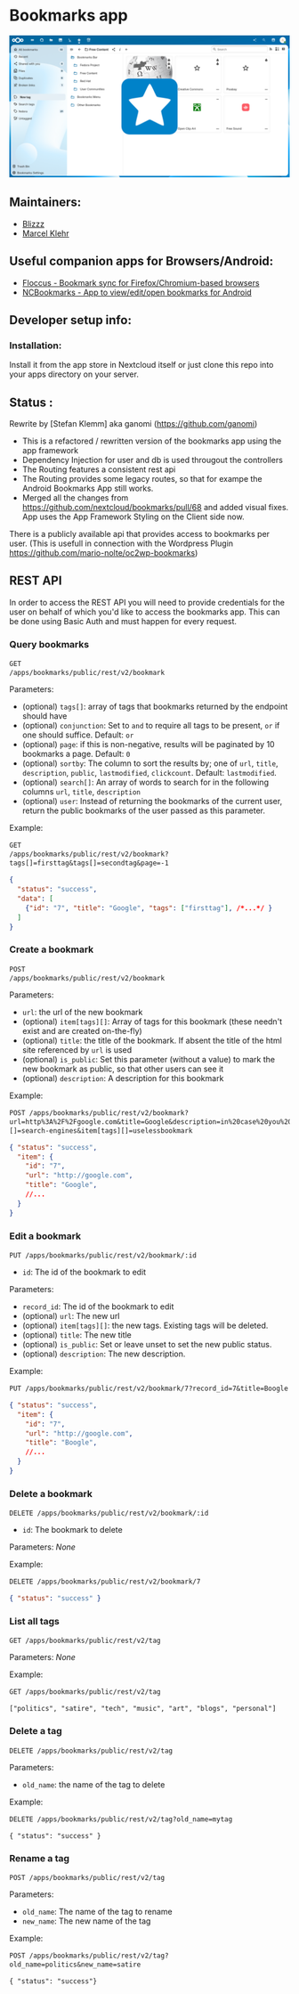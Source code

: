 Bookmarks app
============

![](https://github.com/nextcloud/bookmarks/raw/master/screenshots/Bookmarks.png)

Maintainers:
------------
- [Blizzz](https://github.com/Blizzz)
- [Marcel Klehr](https://github.com/marcelklehr)

Useful companion apps for Browsers/Android:
--------------------
- [Floccus - Bookmark sync for Firefox/Chromium-based browsers](https://github.com/marcelklehr/floccus)
- [NCBookmarks - App to view/edit/open bookmarks for Android](https://github.com/lenchan139/NCBookmark)

Developer setup info:
---------------------
### Installation:
Install it from the app store in Nextcloud itself or just clone this repo into your apps directory on your server.


Status :
---------
Rewrite by [Stefan Klemm] aka ganomi (https://github.com/ganomi)

* This is a refactored / rewritten version of the bookmarks app using the app framework
* Dependency Injection for user and db is used througout the controllers
* The Routing features a consistent rest api
* The Routing provides some legacy routes, so that for exampe the Android Bookmarks App still works.
* Merged all the changes from https://github.com/nextcloud/bookmarks/pull/68 and added visual fixes. App uses the App Framework Styling on the Client side now.

There is a publicly available api that provides access to bookmarks per user. (This is usefull in connection with the Wordpress Plugin https://github.com/mario-nolte/oc2wp-bookmarks)

REST API
---------
In order to access the REST API you will need to provide credentials for the user on behalf of which you'd
like to access the bookmarks app. This can be done using Basic Auth and must happen for every request.


### Query bookmarks
```
GET
/apps/bookmarks/public/rest/v2/bookmark
```


Parameters:
* (optional) `tags[]`: array of tags that bookmarks returned by the endpoint should have
* (optional) `conjunction`: Set to `and` to require all tags to be present, `or` if one should suffice. Default: `or`
* (optional) `page`: if this is non-negative, results will be paginated by 10 bookmarks a page. Default: `0`
* (optional) `sortby`: The column to sort the results by; one of `url`, `title`, `description`, `public`, `lastmodified`, `clickcount`. Default: `lastmodified`.
* (optional) `search[]`: An array of words to search for in the following columns `url`, `title`, `description`
* (optional) `user`: Instead of returning the bookmarks of the current user, return the public bookmarks of the user passed as this parameter.

Example:
```
GET
/apps/bookmarks/public/rest/v2/bookmark?tags[]=firsttag&tags[]=secondtag&page=-1
```

```json
{
  "status": "success",
  "data": [
    {"id": "7", "title": "Google", "tags": ["firsttag"], /*...*/ }
  ]
}
```

### Create a bookmark
```
POST
/apps/bookmarks/public/rest/v2/bookmark
```

Parameters:
* `url`: the url of the new bookmark
* (optional) `item[tags][]`: Array of tags for this bookmark (these needn't exist and are created on-the-fly)
* (optional) `title`: the title of the bookmark. If absent the title of the html site referenced by `url` is used
* (optional) `is_public`: Set this parameter (without a value) to mark the new bookmark as public, so that other users can see it
* (optional) `description`: A description for this bookmark

Example:
```
POST /apps/bookmarks/public/rest/v2/bookmark?url=http%3A%2F%2Fgoogle.com&title=Google&description=in%20case%20you%20forget&item[tags][]=search-engines&item[tags][]=uselessbookmark
```

```json
{ "status": "success",
  "item": {
    "id": "7",
	"url": "http://google.com",
	"title": "Google",
	//...
  }
}
```

### Edit a bookmark
```
PUT /apps/bookmarks/public/rest/v2/bookmark/:id
```

* `id`: The id of the bookmark to edit

Parameters:
* `record_id`: The id of the bookmark to edit
* (optional) `url`: The new url
* (optional) `item[tags][]`: the new tags. Existing tags will be deleted.
* (optional) `title`: The new title
* (optional) `is_public`: Set or leave unset to set the new public status.
* (optional) `description`: The new description.

Example:
```
PUT /apps/bookmarks/public/rest/v2/bookmark/7?record_id=7&title=Boogle
```

```json
{ "status": "success",
  "item": {
    "id": "7",
	"url": "http://google.com",
	"title": "Boogle",
	//...
  }
}
```

### Delete a bookmark
```
DELETE /apps/bookmarks/public/rest/v2/bookmark/:id
```

* `id`: The bookmark to delete

Parameters: *None*

Example:
```
DELETE /apps/bookmarks/public/rest/v2/bookmark/7
```

```json
{ "status": "success" }
```

### List all tags
```
GET /apps/bookmarks/public/rest/v2/tag
```

Parameters: *None*

Example:
```
GET /apps/bookmarks/public/rest/v2/tag
```

```
["politics", "satire", "tech", "music", "art", "blogs", "personal"]
```


### Delete a tag
```
DELETE /apps/bookmarks/public/rest/v2/tag
```

Parameters:
* `old_name`: the name of the tag to delete

Example:

```
DELETE /apps/bookmarks/public/rest/v2/tag?old_name=mytag
```

```
{ "status": "success" }
```

### Rename a tag
```
POST /apps/bookmarks/public/rest/v2/tag
```

Parameters:
* `old_name`: The name of the tag to rename
* `new_name`: The new name of the tag

Example:
```
POST /apps/bookmarks/public/rest/v2/tag?old_name=politics&new_name=satire
```

```
{ "status": "success"}
```

